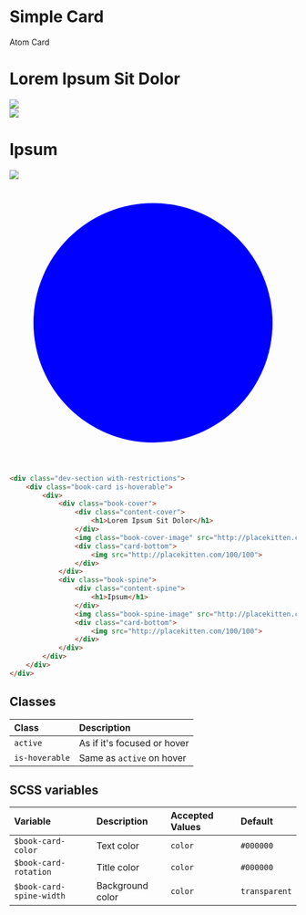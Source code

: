 # Simple Card
<Badge type="tip">Atom</Badge> <Badge type="info">Card</Badge>

<div class="dev-section with-restrictions">
    <div class="book-card is-hoverable">
        <div>
            <div class="book-cover">
                <div class="content-cover">
                    <h1>Lorem Ipsum Sit Dolor</h1>
                </div>
                <img class="book-cover-image" src="http://placekitten.com/400/600">
                <div class="card-bottom">
                    <img src="http://placekitten.com/100/100">
                </div>
            </div>
            <div class="book-spine">
                <div class="content-spine">
                    <h1>Ipsum</h1>
                </div>
                <img class="book-spine-image" src="http://placekitten.com/100/600">
                <div class="card-bottom">
                    <svg style="fill: blue" viewBox="0 0 24 24">
                        <circle cx="12" cy="12" r="10" />
                    </svg>
                </div>
            </div>
        </div>
    </div>
</div>

```html
<div class="dev-section with-restrictions">
    <div class="book-card is-hoverable">
        <div>
            <div class="book-cover">
                <div class="content-cover">
                    <h1>Lorem Ipsum Sit Dolor</h1>
                </div>
                <img class="book-cover-image" src="http://placekitten.com/400/600">
                <div class="card-bottom">
                    <img src="http://placekitten.com/100/100">
                </div>
            </div>
            <div class="book-spine">
                <div class="content-spine">
                    <h1>Ipsum</h1>
                </div>
                <img class="book-spine-image" src="http://placekitten.com/100/600">
                <div class="card-bottom">
                    <img src="http://placekitten.com/100/100">
                </div>
            </div>
        </div>
    </div>
</div>
```

## Classes

| Class          | Description                 |
|:---------------|:----------------------------|
| `active`       | As if it's focused or hover |
| `is-hoverable` | Same as `active` on hover   |

## SCSS variables

| Variable                 | Description      | Accepted Values | Default       |
|:-------------------------|:-----------------|:----------------|:--------------|
| `$book-card-color`       | Text color       | `color`         | `#000000`     |
| `$book-card-rotation`    | Title color      | `color`         | `#000000`     |
| `$book-card-spine-width` | Background color | `color`         | `transparent` |


<style lang="scss">
@import "../../theme.scss";

$book-card-color: $primary-color;

@import "components/molecules/cards/BookCard.scss";
</style>